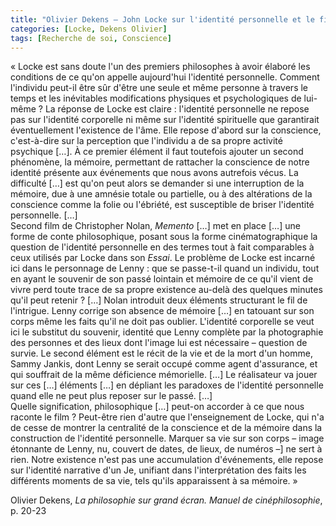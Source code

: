 ```yaml
---
title: "Olivier Dekens – John Locke sur l'identité personnelle et le film <i>Memento</i>"
categories: [Locke, Dekens Olivier]
tags: [Recherche de soi, Conscience]
---
```


« Locke est sans doute l'un des premiers philosophes à avoir élaboré les conditions de ce qu'on appelle aujourd'hui l'identité personnelle. Comment l'individu peut-il être sûr d'être une seule et même personne à travers le temps et les inévitables modifications physiques et psychologiques de lui-même ? La réponse de Locke est claire : l'identité personnelle ne repose pas sur l'identité corporelle ni même sur l'identité spirituelle que garantirait éventuellement l'existence de l'âme. Elle repose d'abord sur la conscience, c'est-à-dire sur la perception que l'individu a de sa propre activité psychique […]. À ce premier élément il faut toutefois ajouter un second phénomène, la mémoire, permettant de rattacher la conscience de notre identité présente aux événements que nous avons autrefois vécus. La difficulté […] est qu'on peut alors se demander si une interruption de la mémoire, due à une amnésie totale ou partielle, ou à des altérations de la conscience comme la folie ou l'ébriété, est susceptible de briser l'identité personnelle. […]  
Second film de Christopher Nolan, _Memento_ […] met en place […] une forme de conte philosophique, posant sous la forme cinématographique la question de l'identité personnelle en des termes tout à fait comparables à ceux utilisés par Locke dans son _Essai_. Le problème de Locke est incarné ici dans le personnage de Lenny : que se passe-t-il quand un individu, tout en ayant le souvenir de son passé lointain et mémoire de ce qu'il vient de vivre perd toute trace de sa propre existence au-delà des quelques minutes qu'il peut retenir ? […] Nolan introduit deux éléments structurant le fil de l'intrigue. Lenny corrige son absence de mémoire […] en tatouant sur son corps même les faits qu'il ne doit pas oublier. L'identité corporelle se veut ici le substitut du souvenir, identité que Lenny complète par la photographie des personnes et des lieux dont l'image lui est nécessaire – question de survie. Le second élément est le récit de la vie et de la mort d'un homme, Sammy Jankis, dont Lenny se serait occupé comme agent d'assurance, et qui souffrait de la même déficience mémorielle. […] Le réalisateur va jouer sur ces […] éléments […] en dépliant les paradoxes de l'identité personnelle quand elle ne peut plus reposer sur le passé. […]  
Quelle signification, philosophique […] peut-on accorder à ce que nous raconte le film ? Peut-être rien d'autre que l'enseignement de Locke, qui n'a de cesse de montrer la centralité de la conscience et de la mémoire dans la construction de l'identité personnelle. Marquer sa vie sur son corps – image étonnante de Lenny, nu, couvert de dates, de lieux, de numéros –] ne sert à rien. Notre existence n'est pas une accumulation d'événements, elle repose sur l'identité narrative d'un Je, unifiant dans l'interprétation des faits les différents moments de sa vie, tels qu'ils apparaissent à sa mémoire. »

Olivier Dekens, _La philosophie sur grand écran. Manuel de cinéphilosophie_, p. 20-23
